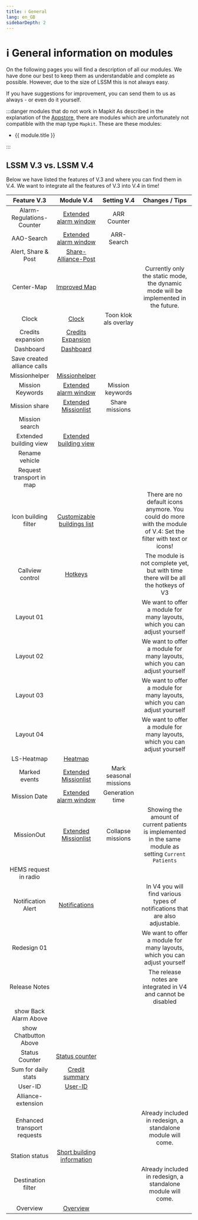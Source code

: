 ```yaml
---
title: ℹ️ General
lang: en_GB
sidebarDepth: 2
---
```


# ℹ️ General information on modules

On the following pages you will find a description of all our modules. We have done our best to keep them as understandable and complete as possible. However, due to the size of LSSM this is not always easy.

If you have suggestions for improvement, you can send them to us as always - or even do it yourself.

:::danger modules that do not work in Mapkit
As described in the explanation of the [Appstore](appstore.md), there are modules which are unfortunately not compatible with the map type `Mapkit`. These are these modules:
<ul>
    <li v-for="module in $theme.variables.noMapkitModules.en_GB" :key="module.title">
        <router-link :to="module.f">
            {{ module.title }}
        </router-link>
    </li>
</ul>
:::


## LSSM V.3 vs. LSSM V.4

Below we have listed the features of V.3 and where you can find them in V.4.
We want to integrate all the features of V.3 into V.4 in time!
 
|              Feature V.3               |                   Module V.4                     |             Setting V.4            |                Changes / Tips                 |
|:--------------------------------------:|:------------------------------------------------:|:----------------------------------:|:---------------------------------------------:|
|       Alarm-Regulations-Counter        |     [Extended alarm window][extendedCallWindow]  |            ARR Counter             |                                               | 
|              AAO-Search                |     [Extended alarm window][extendedCallWindow]  |            ARR-Search              |                                               |
|          Alert, Share & Post           |             [Share-Alliance-Post][sap]           |                                    |                                               |
|               Center-Map               |             [Improved Map][extendedMap]          |                                    |  Currently only the static mode, the dynamic mode will be implemented in the future. |
|                  Clock                 |                  [Clock][clock]                  |       Toon klok als overlay        |                                               |
|          Credits expansion             |      [Credits Expansion][creditsextension]       |                                    |                                               |
|               Dashboard                |             [Dashboard][dashboard]               |                                    |                                               |
|     Save created alliance calls        |                                                  |                                    |                                               |
|             Missionhelper              |           [Missionhelper][missionHelper]         |                                    |                                               |
|            Mission Keywords            |    [Extended alarm window][extendedCallWindow]   |          Mission keywords          |                                               |
|             Mission share              |    [Extended Missionlist][extendedCallList]      |           Share missions           |                                               |
|             Mission search             |                                                  |                                    |                                               |
|         Extended building view         |    [Extended building view][extendedBuilding]    |                                    |                                               |
|             Rename vehicle             |                                                  |                                    |                                               |
|        Request transport in map        |                                                  |                                    |                                               |
|         Icon building filter           | [Customizable buildings list][buildingListFilter]|                                    | There are no default icons anymore. You could do more with the module of V.4: Set the filter with text or icons! |
|          Callview control              |               [Hotkeys][hotkeys]                 |                                    | The module is not complete yet, but with time there will be all the hotkeys of V3  |
|               Layout 01                |                                                  |                                    |We want to offer a module for many layouts, which you can adjust yourself |
|               Layout 02                |                                                  |                                    |We want to offer a module for many layouts, which you can adjust yourself |
|               Layout 03                |                                                  |                                    |We want to offer a module for many layouts, which you can adjust yourself |
|               Layout 04                |                                                  |                                    |We want to offer a module for many layouts, which you can adjust yourself |
|               LS-Heatmap               |                [Heatmap][heatmap]                |                                    |                                               |
|             Marked events              |     [Extended Missionlist][extendedCallList]     |        Mark seasonal missions      |                                               |
|              Mission Date              |     [Extended alarm window][extendedCallWindow]  |           Generation time          |                                               |
|              MissionOut                |     [Extended Missionlist][extendedCallList]     |          Collapse missions         |Showing the amount of current patients is implemented in the same module as setting `Current Patients`|
|          HEMS request in radio         |                                                  |                                    |                                               |
|           Notification Alert           |         [Notifications][notificationAlert]       |                                    |In V4 you will find various types of notifications that are also adjustable. |
|              Redesign 01               |                                                  |                                    |We want to offer a module for many layouts, which you can adjust yourself |
|             Release Notes              |                                                  |                                    |The release notes are integrated in V4 and cannot be disabled |
|         show Back Alarm Above          |                                                  |                                    |                                               |
|         show Chatbutton Above          |                                                  |                                    |                                               |
|             Status Counter             |           [Status counter][statusCounter]        |                                    |                                               |
|          Sum for daily stats           |       [Credit summary][dailyCreditsSummary]      |                                    |                                               |
|                User-ID                 |                [User-ID][userid]                 |                                    |                                               |
|          Alliance-extension            |                                                  |                                    |                                               |
|      Enhanced transport requests       |                                                  |                                    |Already included in redesign, a standalone module will come. |
|              Station status            |   [Short building information][buildingHover]    |                                    |                                               |
|           Destination filter           |                                                  |                                    |Already included in redesign, a standalone module will come. | 
|               Overview                 |              [Overview][overview]                |                                    |                                               |

[extendedCallWindow]: modules/extendedCallWindow.md
[clock]: modules/clock.md
[dashboard]: modules/dashboard.md
[missionHelper]: modules/missionHelper.md
[extendedBuilding]: modules/extendedBuilding.md
[notificationAlert]: modules/notificationAlert.md
[statusCounter]: modules/statusCounter.md
[dailyCreditsSummary]: modules/dailyCreditsSummary.md
[userid]: modules/userid.md
[buildingHover]: modules/buildingHover.md
[overview]: modules/overview.md
[buildingListFilter]: modules/buildingListFilter.md
[extendedCallList]: modules/extendedCallList.md
[hotkeys]: modules/hotkeys.md
[extendedMap]: modules/extendedMap.md
[creditsextension]: modules/creditsextension.md
[heatmap]: modules/heatmap.md
[sap]: modules/shareAlliancePost.md
